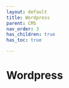 ```yaml
---
layout: default
title: Wordpress
parent: CMS
nav_order: 3
has_children: true
has_toc: true

---
```


# Wordpress
